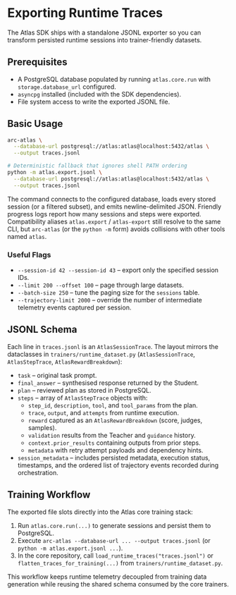 # Exporting Runtime Traces

The Atlas SDK ships with a standalone JSONL exporter so you can transform persisted runtime sessions into trainer-friendly datasets.

## Prerequisites

- A PostgreSQL database populated by running `atlas.core.run` with `storage.database_url` configured.
- `asyncpg` installed (included with the SDK dependencies).
- File system access to write the exported JSONL file.

## Basic Usage

```bash
arc-atlas \
  --database-url postgresql://atlas:atlas@localhost:5432/atlas \
  --output traces.jsonl

# Deterministic fallback that ignores shell PATH ordering
python -m atlas.export.jsonl \
  --database-url postgresql://atlas:atlas@localhost:5432/atlas \
  --output traces.jsonl
```

The command connects to the configured database, loads every stored session (or a filtered subset), and emits newline-delimited JSON. Friendly progress logs report how many sessions and steps were exported. Compatibility aliases `atlas.export` / `atlas-export` still resolve to the same CLI, but `arc-atlas` (or the `python -m` form) avoids collisions with other tools named `atlas`.

### Useful Flags

- `--session-id 42 --session-id 43` – export only the specified session IDs.
- `--limit 200 --offset 100` – page through large datasets.
- `--batch-size 250` – tune the paging size for the `sessions` table.
- `--trajectory-limit 2000` – override the number of intermediate telemetry events captured per session.

## JSONL Schema

Each line in `traces.jsonl` is an `AtlasSessionTrace`. The layout mirrors the dataclasses in `trainers/runtime_dataset.py` (`AtlasSessionTrace`, `AtlasStepTrace`, `AtlasRewardBreakdown`):

- `task` – original task prompt.
- `final_answer` – synthesised response returned by the Student.
- `plan` – reviewed plan as stored in PostgreSQL.
- `steps` – array of `AtlasStepTrace` objects with:
  - `step_id`, `description`, `tool`, and `tool_params` from the plan.
  - `trace`, `output`, and `attempts` from runtime execution.
  - `reward` captured as an `AtlasRewardBreakdown` (score, judges, samples).
  - `validation` results from the Teacher and `guidance` history.
  - `context.prior_results` containing outputs from prior steps.
  - `metadata` with retry attempt payloads and dependency hints.
- `session_metadata` – includes persisted metadata, execution status, timestamps, and the ordered list of trajectory events recorded during orchestration.

## Training Workflow

The exported file slots directly into the Atlas core training stack:

1. Run `atlas.core.run(...)` to generate sessions and persist them to PostgreSQL.
2. Execute `arc-atlas --database-url ... --output traces.jsonl` (or `python -m atlas.export.jsonl ...`).
3. In the core repository, call `load_runtime_traces("traces.jsonl")` or `flatten_traces_for_training(...)` from `trainers/runtime_dataset.py`.

This workflow keeps runtime telemetry decoupled from training data generation while reusing the shared schema consumed by the core trainers.
